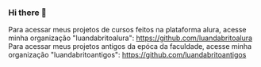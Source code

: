 ### Hi there 👋

Para acessar meus projetos de cursos feitos na plataforma alura, acesse minha organização "luandabritoalura": https://github.com/luandabritoalura
Para acessar meus projetos antigos da epóca da faculdade, acesse minha organização "luandabritoantigos": https://github.com/luandabritoantigos

<!--
**luandabrito/luandabrito** is a ✨ _special_ ✨ repository because its `README.md` (this file) appears on your GitHub profile.

Here are some ideas to get you started:

- 🔭 I’m currently working on ...
- 🌱 I’m currently learning ...
- 👯 I’m looking to collaborate on ...
- 🤔 I’m looking for help with ...
- 💬 Ask me about ...
- 📫 How to reach me: ...
- 😄 Pronouns: ...
- ⚡ Fun fact: ...
-->
